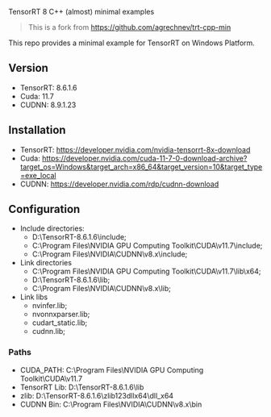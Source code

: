TensorRT 8 C++ (almost) minimal examples

> This is a fork from <https://github.com/agrechnev/trt-cpp-min>

This repo provides a minimal example for TensorRT on Windows Platform.

## Version

- TensorRT: 8.6.1.6
- Cuda: 11.7
- CUDNN: 8.9.1.23

## Installation

- TensorRT: <https://developer.nvidia.com/nvidia-tensorrt-8x-download>
- Cuda: <https://developer.nvidia.com/cuda-11-7-0-download-archive?target_os=Windows&target_arch=x86_64&target_version=10&target_type=exe_local>
- CUDNN: <https://developer.nvidia.com/rdp/cudnn-download>

## Configuration

- Include directories:
  - D:\TensorRT-8.6.1.6\include;
  - C:\Program Files\NVIDIA GPU Computing Toolkit\CUDA\v11.7\include;
  - C:\Program Files\NVIDIA\CUDNN\v8.x\include;
- Link directories
  - C:\Program Files\NVIDIA GPU Computing Toolkit\CUDA\v11.7\lib\x64;
  - D:\TensorRT-8.6.1.6\lib;
  - C:\Program Files\NVIDIA\CUDNN\v8.x\lib;
- Link libs
  - nvinfer.lib;
  - nvonnxparser.lib;
  - cudart_static.lib;
  - cudnn.lib;

### Paths

- CUDA_PATH: C:\Program Files\NVIDIA GPU Computing Toolkit\CUDA\v11.7
- TensorRT Lib: D:\TensorRT-8.6.1.6\lib
- zlib: D:\TensorRT-8.6.1.6\zlib123dllx64\dll_x64
- CUDNN Bin: C:\Program Files\NVIDIA\CUDNN\v8.x\bin

